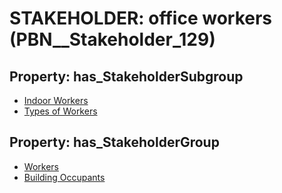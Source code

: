 # STAKEHOLDER: __office workers__ (PBN__Stakeholder_129)

## Property: has_StakeholderSubgroup

* [Indoor Workers](PBN__StakeholderSubgroup_24)
* [Types of Workers](PBN__StakeholderSubgroup_22)

## Property: has_StakeholderGroup

* [Workers](PBN__StakeholderGroup_2)
* [Building Occupants](PBN__StakeholderGroup_11)

